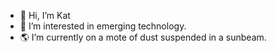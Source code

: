 - 👋 Hi, I’m Kat
- 👀 I’m interested in emerging technology.
- 🌎 I’m currently on a mote of dust suspended in a sunbeam.

<!---
KJES4/KJES4 is a ✨ special ✨ repository because its `README.md` (this file) appears on your GitHub profile.
You can click the Preview link to take a look at your changes.
--->
